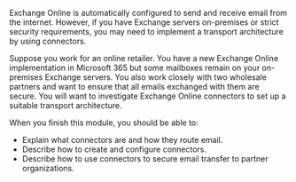 Exchange Online is automatically configured to send and receive email from the internet. However, if you have Exchange servers on-premises or strict security requirements, you may need to implement a transport architecture by using connectors.

Suppose you work for an online retailer. You have a new Exchange Online implementation in Microsoft 365 but some mailboxes remain on your on-premises Exchange servers. You also work closely with two wholesale partners and want to ensure that all emails exchanged with them are secure. You will want to investigate Exchange Online connectors to set up a suitable transport architecture.

When you finish this module, you should be able to:  

- Explain what connectors are and how they route email.
- Describe how to create and configure connectors.
- Describe how to use connectors to secure email transfer to partner organizations.
